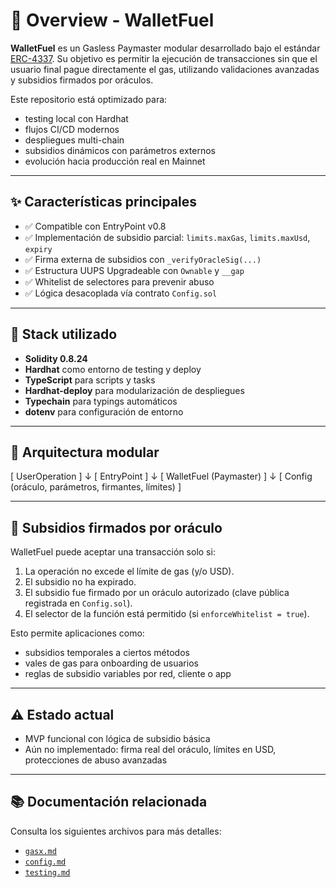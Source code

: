 # 🧠 Overview - WalletFuel

**WalletFuel** es un Gasless Paymaster modular desarrollado bajo el estándar [ERC-4337](https://eips.ethereum.org/EIPS/eip-4337). Su objetivo es permitir la ejecución de transacciones sin que el usuario final pague directamente el gas, utilizando validaciones avanzadas y subsidios firmados por oráculos.

Este repositorio está optimizado para:

- testing local con Hardhat
- flujos CI/CD modernos
- despliegues multi-chain
- subsidios dinámicos con parámetros externos
- evolución hacia producción real en Mainnet

---

## ✨ Características principales

- ✅ Compatible con EntryPoint v0.8
- ✅ Implementación de subsidio parcial: `limits.maxGas`, `limits.maxUsd`, `expiry`
- ✅ Firma externa de subsidios con `_verifyOracleSig(...)`
- ✅ Estructura UUPS Upgradeable con `Ownable` y `__gap`
- ✅ Whitelist de selectores para prevenir abuso
- ✅ Lógica desacoplada vía contrato `Config.sol`

---

## 🧱 Stack utilizado

- **Solidity 0.8.24**
- **Hardhat** como entorno de testing y deploy
- **TypeScript** para scripts y tasks
- **Hardhat-deploy** para modularización de despliegues
- **Typechain** para typings automáticos
- **dotenv** para configuración de entorno

---

## 🧩 Arquitectura modular

[ UserOperation ]
↓
[ EntryPoint ]
↓
[ WalletFuel (Paymaster) ]
↓
[ Config (oráculo, parámetros, firmantes, límites) ]

---

## 🔐 Subsidios firmados por oráculo

WalletFuel puede aceptar una transacción solo si:

1. La operación no excede el límite de gas (y/o USD).
2. El subsidio no ha expirado.
3. El subsidio fue firmado por un oráculo autorizado (clave pública registrada en `Config.sol`).
4. El selector de la función está permitido (si `enforceWhitelist = true`).

Esto permite aplicaciones como:

- subsidios temporales a ciertos métodos
- vales de gas para onboarding de usuarios
- reglas de subsidio variables por red, cliente o app

---

## ⚠️ Estado actual

- MVP funcional con lógica de subsidio básica
- Aún no implementado: firma real del oráculo, límites en USD, protecciones de abuso avanzadas

---

## 📚 Documentación relacionada

Consulta los siguientes archivos para más detalles:

- [`gasx.md`](./gasx.md)
- [`config.md`](./config.md)
- [`testing.md`](./testing.md)
